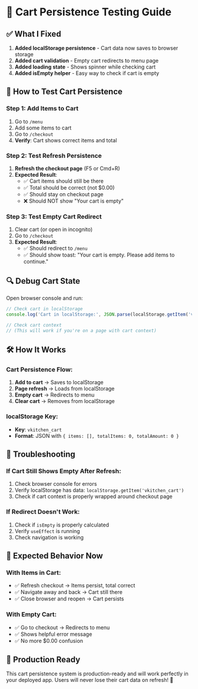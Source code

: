 # 🛒 Cart Persistence Testing Guide

## ✅ **What I Fixed**

1. **Added localStorage persistence** - Cart data now saves to browser storage
2. **Added cart validation** - Empty cart redirects to menu page
3. **Added loading state** - Shows spinner while checking cart
4. **Added isEmpty helper** - Easy way to check if cart is empty

## 🧪 **How to Test Cart Persistence**

### **Step 1: Add Items to Cart**
1. Go to `/menu`
2. Add some items to cart
3. Go to `/checkout`
4. **Verify**: Cart shows correct items and total

### **Step 2: Test Refresh Persistence**
1. **Refresh the checkout page** (F5 or Cmd+R)
2. **Expected Result**: 
   - ✅ Cart items should still be there
   - ✅ Total should be correct (not $0.00)
   - ✅ Should stay on checkout page
   - ❌ Should NOT show "Your cart is empty"

### **Step 3: Test Empty Cart Redirect**
1. Clear cart (or open in incognito)
2. Go to `/checkout`
3. **Expected Result**:
   - ✅ Should redirect to `/menu`
   - ✅ Should show toast: "Your cart is empty. Please add items to continue."

## 🔍 **Debug Cart State**

Open browser console and run:
```javascript
// Check cart in localStorage
console.log('Cart in localStorage:', JSON.parse(localStorage.getItem('vkitchen_cart')));

// Check cart context
// (This will work if you're on a page with cart context)
```

## 🛠️ **How It Works**

### **Cart Persistence Flow:**
1. **Add to cart** → Saves to localStorage
2. **Page refresh** → Loads from localStorage
3. **Empty cart** → Redirects to menu
4. **Clear cart** → Removes from localStorage

### **localStorage Key:**
- **Key**: `vkitchen_cart`
- **Format**: JSON with `{ items: [], totalItems: 0, totalAmount: 0 }`

## 🚨 **Troubleshooting**

### **If Cart Still Shows Empty After Refresh:**
1. Check browser console for errors
2. Verify localStorage has data: `localStorage.getItem('vkitchen_cart')`
3. Check if cart context is properly wrapped around checkout page

### **If Redirect Doesn't Work:**
1. Check if `isEmpty` is properly calculated
2. Verify `useEffect` is running
3. Check navigation is working

## 🎯 **Expected Behavior Now**

### **With Items in Cart:**
- ✅ Refresh checkout → Items persist, total correct
- ✅ Navigate away and back → Cart still there
- ✅ Close browser and reopen → Cart persists

### **With Empty Cart:**
- ✅ Go to checkout → Redirects to menu
- ✅ Shows helpful error message
- ✅ No more $0.00 confusion

## 🚀 **Production Ready**

This cart persistence system is production-ready and will work perfectly in your deployed app. Users will never lose their cart data on refresh! 🎉
